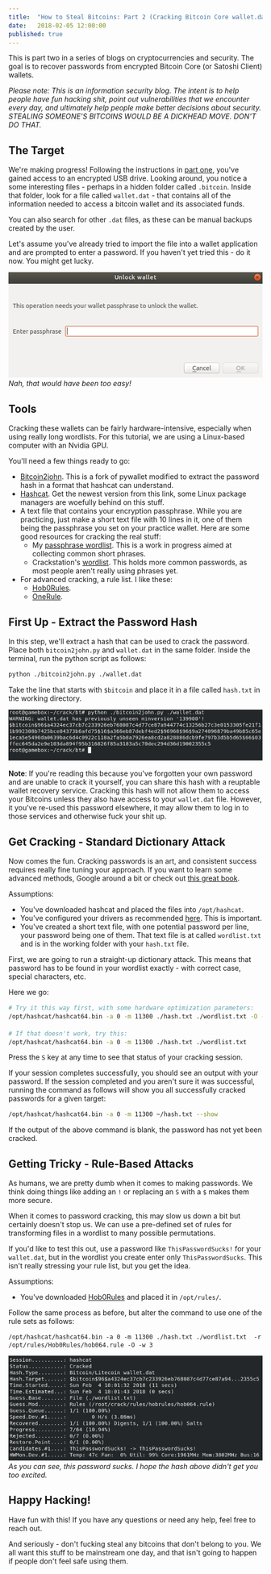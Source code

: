 ```yaml
---
title:  "How to Steal Bitcoins: Part 2 (Cracking Bitcoin Core wallet.dat Files)"
date:   2018-02-05 12:00:00
published: true
---
```


This is part two in a series of blogs on cryptocurrencies and security. The goal is to recover passwords from encrypted Bitcoin Core (or Satoshi Client) wallets.

*Please note: This is an information security blog. The intent is to help people have fun hacking shit, point out vulnerabilities that we encounter every day, and ultimately help people make better decisions about security. STEALING SOMEONE'S BITCOINS WOULD BE A DICKHEAD MOVE. DON'T DO THAT.*

## The Target
We're making progress! Following the instructions in [part one](/2018/bitcoin1-cracking-usb/), you've gained access to an encrypted USB drive. Looking around, you notice a some interesting files - perhaps in a hidden folder called `.bitcoin`. Inside that folder, look for a file called `wallet.dat` - that contains all of the information needed to access a bitcoin wallet and its associated funds.

You can also search for other `.dat` files, as these can be manual backups created by the user.

Let's assume you've already tried to import the file into a wallet application and are prompted to enter a password. If you haven't yet tried this - do it now. You might get lucky.

![Locked!](/images/post-btc2/locked.png)   
*Nah, that would have been too easy!*



## Tools
Cracking these wallets can be fairly hardware-intensive, especially when using really long wordlists. For this tutorial, we are using a Linux-based computer with an Nvidia GPU.

You'll need a few things ready to go:
- [Bitcoin2john](https://raw.githubusercontent.com/magnumripper/JohnTheRipper/bleeding-jumbo/run/bitcoin2john.py). This is a fork of pywallet modified to extract the password hash in a format that hashcat can understand.
- [Hashcat](https://hashcat.net/hashcat/). Get the newest version from this link, some Linux package managers are woefully behind on this stuff.
- A text file that contains your encryption passphrase. While you are practicing, just make a short text file with 10 lines in it, one of them being the passphrase you set on your practice wallet. Here are some good resources for cracking the real stuff:
  - My [passphrase wordlist](https://github.com/initstring/passphrase-cracker). This is a work in progress aimed at collecting common short phrases.
  - Crackstation's [wordlist](https://crackstation.net/buy-crackstation-wordlist-password-cracking-dictionary.htm). This holds more common passwords, as most people aren't really using phrases yet.
- For advanced cracking, a rule list. I like these:
  - [Hob0Rules](https://github.com/praetorian-inc/Hob0Rules).
  - [OneRule](https://github.com/NotSoSecure/password_cracking_rules).

## First Up - Extract the Password Hash
In this step, we'll extract a hash that can be used to crack the password. Place both `bitcoin2john.py` and `wallet.dat` in the same folder. Inside the terminal, run the python script as follows:

```bash
python ./bitcoin2john.py ./wallet.dat
```

Take the line that starts with `$bitcoin` and place it in a file called `hash.txt` in the working directory.

![Hash](/images/post-btc2/hash.png)

**Note**: If you're reading this because you've forgotten your own password and are unable to crack it yourself, you can share this hash with a reuptable wallet recovery service. Cracking this hash will not allow them to access your Bitcoins unless they also have access to your `wallet.dat` file. However, it you've re-used this password elsewhere, it may allow them to log in to those services and otherwise fuck your shit up.


## Get Cracking - Standard Dictionary Attack
Now comes the fun. Cracking passwords is an art, and consistent success requires really fine tuning your approach. If you want to learn some advanced methods, Google around a bit or check out [this great book](https://www.amazon.com/gp/product/B075QWTYPM).

Assumptions:
- You've downloaded hashcat and placed the files into `/opt/hashcat`.
- You've configured your drivers as recommended [here](https://hashcat.net/wiki/doku.php?id=linux_server_howto). This is important.
- You've created a short text file, with one potential password per line, your password being one of them. That text file is at called `wordlist.txt` and is in the working folder with your `hash.txt` file.

First, we are going to run a straight-up dictionary attack. This means that password has to be found in your wordlist exactly - with correct case, special characters, etc.

Here we go:

```bash
# Try it this way first, with some hardware optimization parameters:
/opt/hashcat/hashcat64.bin -a 0 -m 11300 ./hash.txt ./wordlist.txt -O -w 3

# If that doesn't work, try this:
/opt/hashcat/hashcat64.bin -a 0 -m 11300 ./hash.txt ./wordlist.txt
```

Press the `S` key at any time to see that status of your cracking session.

If your session completes successfully, you should see an output with your password. If the session completed and you aren't sure it was successful, running the command as follows will show you all successfully cracked passwords for a given target:

```bash
/opt/hashcat/hashcat64.bin -a 0 -m 11300 ~/hash.txt --show
```

If the output of the above command is blank, the password has not yet been cracked.

## Getting Tricky - Rule-Based Attacks
As humans, we are pretty dumb when it comes to making passwords. We think doing things like adding an `!` or replacing an `S` with a `$` makes them more secure.

When it comes to password cracking, this may slow us down a bit but certainly doesn't stop us. We can use a pre-defined set of rules for transforming files in a wordlist to many possible permutations.

If you'd like to test this out, use a password like `ThisPasswordSucks!` for your `wallet.dat`, but in the wordlist you create enter only `ThisPasswordSucks`. This isn't really stressing your rule list, but you get the idea.

Assumptions:
- You've downloaded [Hob0Rules](https://github.com/praetorian-inc/Hob0Rules) and placed it in `/opt/rules/`.

Follow the same process as before, but alter the command to use one of the rule sets as follows:

```
/opt/hashcat/hashcat64.bin -a 0 -m 11300 ./hash.txt ./wordlist.txt  -r /opt/rules/Hob0Rules/hob064.rule -O -w 3
```

![Cracked!](/images/post-btc2/btc-cracked.png)
*As you can see, this password sucks. I hope the hash above didn't get you too excited.*

## Happy Hacking!
Have fun with this! If you have any questions or need any help, feel free to reach out.

And seriously - don't fucking steal any bitcoins that don't belong to you. We all want this stuff to be mainstream one day, and that isn't going to happen if people don't feel safe using them.
